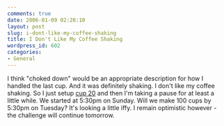 ```yaml
---
comments: true
date: 2006-01-09 02:28:10
layout: post
slug: i-dont-like-my-coffee-shaking
title: I Don't Like My Coffee Shaking
wordpress_id: 602
categories:
- General
---
```


I think "choked down" would be an appropriate description for how I handled the last cup. And it was definitely shaking. I don't like my coffee shaking. So I just setup [cup 20](http://www.flickr.com/photos/miker/84313597/) and then I'm taking a pause for at least a little while. We started at 5:30pm on Sunday. Will we make 100 cups by 5:30pm on Tuesday? It's looking a little iffy. I remain optimistic however - the challenge will continue tomorrow.
